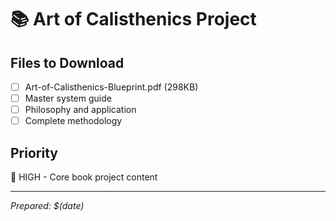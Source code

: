 # 📚 Art of Calisthenics Project

## Files to Download  
- [ ] Art-of-Calisthenics-Blueprint.pdf (298KB)
- [ ] Master system guide
- [ ] Philosophy and application
- [ ] Complete methodology

## Priority
🔴 HIGH - Core book project content

---
*Prepared: $(date)*
